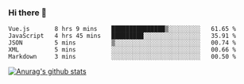 ### Hi there 👋



<!--
**webB1an/webB1an** is a ✨ _special_ ✨ repository because its `README.md` (this file) appears on your GitHub profile.

Here are some ideas to get you started:

- 🔭 I’m currently working on ...
- 🌱 I’m currently learning ...
- 👯 I’m looking to collaborate on ...
- 🤔 I’m looking for help with ...
- 💬 Ask me about ...
- 📫 How to reach me: ...
- 😄 Pronouns: ...
- ⚡ Fun fact: ...
-->

<!--START_SECTION:waka-->
```text
Vue.js       8 hrs 9 mins    ███████████████▒░░░░░░░░░   61.65 % 
JavaScript   4 hrs 45 mins   █████████░░░░░░░░░░░░░░░░   35.91 % 
JSON         5 mins          ▒░░░░░░░░░░░░░░░░░░░░░░░░   00.74 % 
XML          5 mins          ░░░░░░░░░░░░░░░░░░░░░░░░░   00.66 % 
Markdown     3 mins          ░░░░░░░░░░░░░░░░░░░░░░░░░   00.50 % 
```
<!--END_SECTION:waka-->


[![Anurag's github stats](https://github-readme-stats.vercel.app/api?username=webB1an&show_icons=true&theme=radical)](https://github.com/anuraghazra/github-readme-stats)

